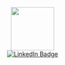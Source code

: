 <div id="header" align="center">
  <img src="![](https://media.giphy.com/media/VbnUQpnihPSIgIXuZv/giphy.gif)" width="100"/>
</div>
<!-- ![](http://i.imgur.com/OUkLi.gif) -->

<div align="center">
  <a href="www.linkedin.com/in/muhammed-gamall">
    <img src="https://img.shields.io/badge/LinkedIn-blue?style=for-the-badge&logo=linkedin&logoColor=white" alt="LinkedIn Badge"/>
  </a>
</div>
